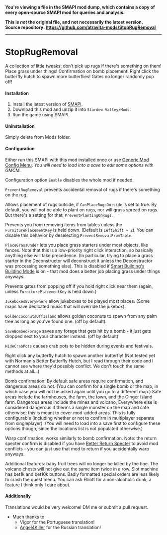 **You're viewing a file in the SMAPI mod dump, which contains a copy of every open-source SMAPI mod
for queries and analysis.**

**This is _not_ the original file, and not necessarily the latest version.**  
**Source repository: https://github.com/atravita-mods/StopRugRemoval**

----

# StopRugRemoval

A collection of little tweaks: don't pick up rugs if there's something on them! Place grass under things! Confirmation on bomb placement! Right click the butterfly hutch to spawn more butterflies! Gates no longer randomly pop off!

#### Installation

1. Install the latest version of [SMAPI](https://smapi.io).
2. Download this mod and unzip it into `Stardew Valley/Mods`.
3. Run the game using SMAPI.

#### Uninstallation

Simply delete from Mods folder.

#### Configuration

Either run this SMAPI with this mod installed once or use [Generic Mod Config Menu](https://www.nexusmods.com/stardewvalley/mods/5098). *You will need to load into a save to edit some options with GMCM.*

Configuration option `Enable` disables the whole mod if needed.

`PreventRugRemoval` prevents accidental removal of rugs if there's something on the rug.

Allows placement of rugs outside, if `CanPlaceRugsOutside` is set to true. By default, you will not be able to plant on rugs, nor will grass spread on rugs. But there's a setting for that: `PreventPlantingOnRugs`.

Prevents you from removing items from tables unless the `FurniturePlacementKey` is held down. (Default is `LeftShift + Z`). You can disable this behavior by deselecting `PreventRemovalFromTable`.

`PlaceGrassUnder` lets you place grass starters under most objects, like fences. Note that this is a low-priority right click interaction, so basically anything else will take precedence. (In particular, trying to place a grass starter in the Deconstructor will deconstruct it unless the Deconstructor was processing something else). This is disabled if [Smart Building's Building Mode](https://www.nexusmods.com/stardewvalley/mods/11158) is on - that mod does a better job placing grass under things anyways.

Prevents gates from popping off if you hold right click near them (again, unless `FurniturePlacementKey` is held down.)

`JukeboxesEverywhere` allow jukeboxes to be played most places. (Some maps have dedicated music that will override the jukebox).

`GoldenCoconutsOffIsland` allows golden coconuts to spawn from any palm tree as long as you've found one. (off by default).

`SaveBombedForage` saves any forage that gets hit by a bomb - it just gets dropped next to your character instead. (off by default)

`HideCrabPots` causes crab pots to be hidden during events and festivals.

Right click any butterfly hutch to spawn another butterfly! (Not tested yet with Norman's Better Butterfly Hutch, but I read through their code and I cannot see where they'd possibly conflict. We don't touch the same methods at all...)

Bomb confirmation: By default safe areas require confirmation, and dangerous areas do not. (You can confirm for a single bomb or the map, in which case you will not be asked again until you go to a different map.) Safe areas include the farmhouses, the farm, the town, and the Ginger Island farm. Dangerous areas include the mines and volcano, Everywhere else is considered dangerous if there's a single monster on the map and safe otherwise; this is meant to cover mod-added areas. This is fully configurable (including whether or not to confirm in multiplayer separate from singleplayer). (You will need to load into a save first to configure these options though, since the locations list is not populated otherwise.) 

Warp confirmation: works similarly to bomb confirmation. Note: the return specter confirm is disabled if you have [Better Return Specter](https://www.nexusmods.com/stardewvalley/mods/11610) to avoid mod conflicts - you can just use that mod to return if you accidentally warp anyways.

Additional features: baby fruit trees will no longer be killed by the hoe. The volcano chests will not give out the same item twice in a row. Slot machine has bet1k and bet10k buttons. Badly formatted special orders are less likely to crash the quest menu. You can ask Elliott for a non-alcoholic drink, a feature I think only I care about.

#### Additionally

Translations would be very welcome! DM me or submit a pull request.

* Much thanks to
    - Vigor for the Portuguese translation! 
    - [Angel4Killer](https://github.com/angel4killer) for the Russian translation!